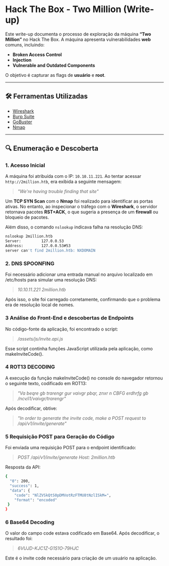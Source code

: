 # Hack The Box - Two Million (Write-up)

Este write-up documenta o processo de exploração da máquina **“Two Million”** no Hack The Box. A máquina apresenta vulnerabilidades **web** comuns, incluindo:

- **Broken Access Control**
- **Injection**
- **Vulnerable and Outdated Components**

O objetivo é capturar as flags de **usuário** e **root**.

---

## 🛠️ Ferramentas Utilizadas

- [Wireshark](https://www.wireshark.org/)
- [Burp Suite](https://portswigger.net/burp)
- [GoBuster](https://github.com/OJ/gobuster)
- [Nmap](https://nmap.org/)

---

## 🔍 Enumeração e Descoberta

### 1. Acesso Inicial

A máquina foi atribuída com o IP: `10.10.11.221`. Ao tentar acessar `http://2million.htb`, era exibida a seguinte mensagem:

> *"We're having trouble finding that site"*

Um **TCP SYN Scan** com o **Nmap** foi realizado para identificar as portas ativas. No entanto, ao inspecionar o tráfego com o **Wireshark**, o servidor retornava pacotes **RST+ACK**, o que sugeria a presença de um **firewall** ou bloqueio de pacotes.

Além disso, o comando `nslookup` indicava falha na resolução DNS:

```bash
nslookup 2million.htb
Server:         127.0.0.53
Address:        127.0.0.53#53
server can't find 2million.htb: NXDOMAIN
```
### 2. DNS SPOONFING

Foi necessário adicionar uma entrada manual no arquivo localizado em /etc/hosts para simular uma resolução DNS:

> *10.10.11.221 2million.htb*

Após isso, o site foi carregado corretamente, confirmando que o problema era de resolução local de nomes.


### 3 Análise do Front-End e descobertas de Endpoints

No código-fonte da aplicação, foi encontrado o script:

> */assets/js/invite.api.js*

Esse script continha funções JavaScript utilizada pela aplicação, como makeInviteCode().


### 4 ROT13 DECODING

A execução da função makeInviteCode() no console do navegador retornou o seguinte texto, codificado em ROT13:

> *"Va beqre gb trarengr gur vaivgr pbqr, znxr n CBFG erdhrfg gb /ncv/i1/vaivgr/trarengr"*

Após decodificar, obtive: 

> *"In order to generate the invite code, make a POST request to /api/v1/invite/generate"*

### 5 Requisição POST para Geração do Código

Foi enviada uma requisição POST para o endpoint identificado: 

> *POST /api/v1/invite/generate
Host: 2million.htb*

Resposta da API:
```bash
{
  "0": 200,
  "success": 1,
  "data": {
    "code": "NlZVSkQtS0pDMVotRzFTMU8tNzlISkM=",
    "format": "encoded"
 }
}
```

### 6 Base64 Decoding

O valor do campo code estava codificado em Base64. Após decodificar, o resultado foi:

> *6VUJD-KJC1Z-G1S1O-79HJC*

Este é o invite code necessário para criação de um usuário na aplicação.


